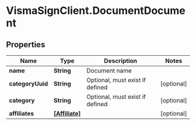 # VismaSignClient.DocumentDocument

## Properties
Name | Type | Description | Notes
------------ | ------------- | ------------- | -------------
**name** | **String** | Document name | 
**categoryUuid** | **String** | Optional, must exist if defined | [optional] 
**category** | **String** | Optional, must exist if defined | [optional] 
**affiliates** | [**[Affiliate]**](Affiliate.md) |  | [optional] 


